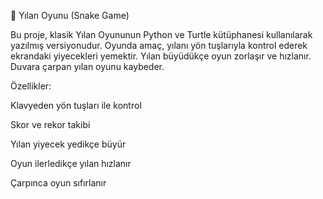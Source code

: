 🐍 Yılan Oyunu (Snake Game)

Bu proje, klasik Yılan Oyununun Python ve Turtle kütüphanesi kullanılarak yazılmış versiyonudur.
Oyunda amaç, yılanı yön tuşlarıyla kontrol ederek ekrandaki yiyecekleri yemektir. Yılan büyüdükçe oyun zorlaşır ve hızlanır.
Duvara çarpan yılan oyunu kaybeder.

Özellikler:

Klavyeden yön tuşları ile kontrol

Skor ve rekor takibi

Yılan yiyecek yedikçe büyür

Oyun ilerledikçe yılan hızlanır

Çarpınca oyun sıfırlanır
